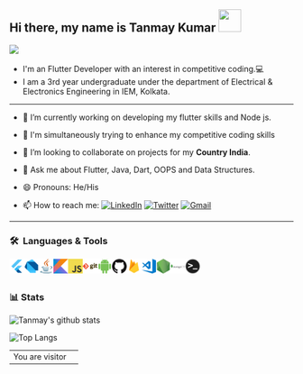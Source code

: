 ## Hi there, my name is Tanmay Kumar <img src="https://media.tenor.com/images/3b388fe03da271d2674faf85eb7c3fcd/tenor.gif" width=40 height=40 />

<p align="left"> <img src="https://komarev.com/ghpvc/?username=peekaboo5149&label=views&color=blue&style=plastic%22%20" /></p>

- I'm an Flutter Developer with an interest in competitive coding.💻
- I am a 3rd year undergraduate under the department of Electrical & Electronics Engineering in IEM, Kolkata.
  <br />

---

- 🔭 I’m currently working on developing my flutter skills and Node js.

- 🌱 I'm simultaneously trying to enhance my competitive coding skills

- 👯 I’m looking to collaborate on projects for my **Country India**.

- 💬 Ask me about Flutter, Java, Dart, OOPS and Data Structures.

- 😄 Pronouns: He/His

- 📫 How to reach me:
  [![LinkedIn](https://img.shields.io/badge/-Tanmay-2867B2?style=flat&logo=Linkedin&logoColor=white)](https://www.linkedin.com/in/tanmay-kumar-098b56202/)
  [![Twitter](https://img.shields.io/badge/Peekaboo-1da1f2?style=flat&logo=Twitter&logoColor=white)](https://twitter.com/Peekabo62949336/)
  [![Gmail](https://img.shields.io/badge/-Tanmay-DB4437?style=flat&logo=Gmail&logoColor=white)](mailto:ktanmay5149@gmail.com)

---

<h3> 🛠 &nbsp;Languages & Tools</h3>

<img align="left" alt="Flutter" width="26px" src="https://raw.githubusercontent.com/github/explore/80688e429a7d4ef2fca1e82350fe8e3517d3494d/topics/flutter/flutter.png" />
<img align="left" alt="Dart" width="26px" src="https://raw.githubusercontent.com/github/explore/80688e429a7d4ef2fca1e82350fe8e3517d3494d/topics/dart/dart.png" />
<img align="left" alt="Java" width="26px" src="https://raw.githubusercontent.com/github/explore/80688e429a7d4ef2fca1e82350fe8e3517d3494d/topics/java/java.png" />
<img align="left" alt="Kotlin" width="26px" src="https://raw.githubusercontent.com/github/explore/80688e429a7d4ef2fca1e82350fe8e3517d3494d/topics/kotlin/kotlin.png" />
<img align="left" alt="JavaScript" width="26px" src="https://raw.githubusercontent.com/github/explore/80688e429a7d4ef2fca1e82350fe8e3517d3494d/topics/javascript/javascript.png" />
<img align="left" alt="Git" width="26px" src="https://raw.githubusercontent.com/github/explore/80688e429a7d4ef2fca1e82350fe8e3517d3494d/topics/git/git.png" />
<img align="left" alt="Android" width="26px" src="https://raw.githubusercontent.com/github/explore/80688e429a7d4ef2fca1e82350fe8e3517d3494d/topics/android/android.png" />
<img align="left" alt="GitHub" width="26px" src="https://raw.githubusercontent.com/github/explore/78df643247d429f6cc873026c0622819ad797942/topics/github/github.png" />
<img align="left" alt="Firebase" width="26px" src="https://raw.githubusercontent.com/github/explore/80688e429a7d4ef2fca1e82350fe8e3517d3494d/topics/firebase/firebase.png" />
<img align="left" alt="Visual Studio Code" width="26px" src="https://raw.githubusercontent.com/github/explore/80688e429a7d4ef2fca1e82350fe8e3517d3494d/topics/visual-studio-code/visual-studio-code.png" />
<img align="left" alt="Node.js" width="26px" src="https://raw.githubusercontent.com/github/explore/80688e429a7d4ef2fca1e82350fe8e3517d3494d/topics/nodejs/nodejs.png" />
<img align="left" alt="MongoDB" width="26px" src="https://raw.githubusercontent.com/github/explore/80688e429a7d4ef2fca1e82350fe8e3517d3494d/topics/mongodb/mongodb.png" />
<img align="left" alt="Terminal" width="26px" src="https://raw.githubusercontent.com/github/explore/80688e429a7d4ef2fca1e82350fe8e3517d3494d/topics/terminal/terminal.png" /><br>
<br>

### 📊 Stats

![Tanmay's github stats](https://github-readme-stats.vercel.app/api?username=peekaboo5149&show_icons=true&theme=radical)

![Top Langs](https://github-readme-stats.vercel.app/api/top-langs/?username=peekaboo5149&layout=compact&title_color=19F9D8&icon_color=19F9D8&bg_color=002B36&text_color=FFFFFF)

<table>
  <tr>
    <td>You are visitor</td>
    <td><img src="https://profile-counter.glitch.me/peekaboo5149/count.svg" alt="" /></td>
  </tr>
</table>
